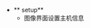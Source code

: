 - ** setup**
	- 图像界面设置主机信息


<!--stackedit_data:
eyJoaXN0b3J5IjpbMTUyNDIyMTIzOSwtMjA4ODc0NjYxMl19
-->